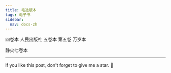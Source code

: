 ```yaml
---
title: 毛选版本	
tags: 电子书
sidebar:
  nav: docs-zh
---
```


四卷本 人民出版社
五卷本 第五卷
万岁本

静火七卷本



<!--more-->

---

If you like this post, don't forget to give me a star. :star2:

